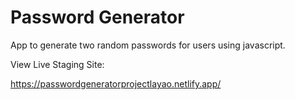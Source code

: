 # Password Generator

App to generate two random passwords for users using javascript.

View Live Staging Site:

https://passwordgeneratorprojectlayao.netlify.app/
